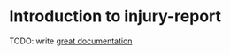 # Introduction to injury-report

TODO: write [great documentation](http://jacobian.org/writing/great-documentation/what-to-write/)
